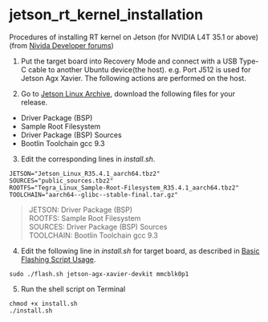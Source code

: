 # jetson_rt_kernel_installation
Procedures of installing RT kernel on Jetson (for NVIDIA L4T 35.1 or above) (from [Nivida Developer forums](https://forums.developer.nvidia.com/t/jetpack-5-1-rt-patch-not-working/247771))
1. Put the target board into Recovery Mode and connect with a USB Type-C cable to another Ubuntu device(the host). e.g. Port J512 is used for Jetson Agx Xavier.
   The following actions are performed on the host.

3. Go to [Jetson Linux Archive](https://developer.nvidia.com/embedded/jetson-linux-archive), download the following files for your release.  
* Driver Package (BSP)
* Sample Root Filesystem
* Driver Package (BSP) Sources
* Bootlin Toolchain gcc 9.3
3. Edit the corresponding lines in _install.sh_.
```
JETSON="Jetson_Linux_R35.4.1_aarch64.tbz2"
SOURCES="public_sources.tbz2"
ROOTFS="Tegra_Linux_Sample-Root-Filesystem_R35.4.1_aarch64.tbz2"
TOOLCHAIN="aarch64--glibc--stable-final.tar.gz"
```
> JETSON: Driver Package (BSP)  
> ROOTFS: Sample Root Filesystem  
> SOURCES: Driver Package (BSP) Sources  
> TOOLCHAIN: Bootlin Toolchain gcc 9.3
4. Edit the following line in _install.sh_ for target board, as described in [Basic Flashing Script Usage](https://docs.nvidia.com/jetson/archives/r34.1/DeveloperGuide/text/SD/FlashingSupport.html#basic-flashing-script-usage).
```
sudo ./flash.sh jetson-agx-xavier-devkit mmcblk0p1
```
5. Run the shell script on Terminal
```
chmod +x install.sh
./install.sh
```
